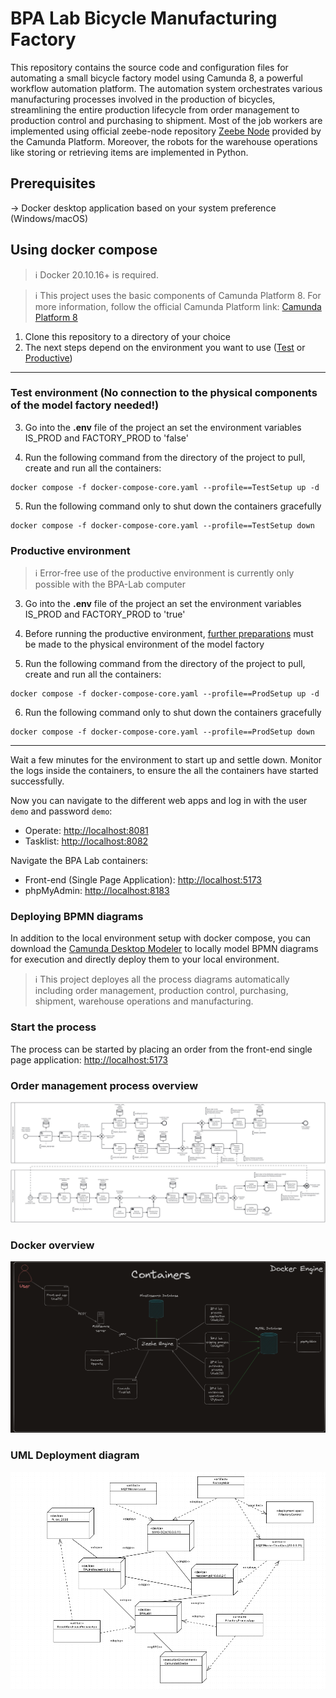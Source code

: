 # BPA Lab Bicycle Manufacturing Factory

This repository contains the source code and configuration files for automating a small bicycle factory model using Camunda 8, a powerful workflow automation platform. The automation system orchestrates various manufacturing processes involved in the production of bicycles, streamlining the entire production lifecycle from order management to production control and purchasing to shipment. Most of the job workers are implemented using official zeebe-node repository [Zeebe Node](https://github.com/camunda-community-hub/zeebe-client-node-js) provided by the Camunda Platform. Moreover, the robots for the warehouse operations like storing or retrieving items are implemented in Python.

## Prerequisites

-> Docker desktop application based on your system preference (Windows/macOS)

## Using docker compose

> :information_source: Docker 20.10.16+ is required.

> :information_source: This project uses the basic components of Camunda Platform 8. For more information, follow the official Camunda Platform link: [Camunda Platform 8](https://github.com/camunda/camunda-platform)

1. Clone this repository to a directory of your choice
2. The next steps depend on the environment you want to use ([Test](#test-environment-no-connection-to-the-physical-components-of-the-model-factory-needed) or [Productive](#productive-environment))

---

### Test environment (No connection to the physical components of the model factory needed!)

3. Go into the **.env** file of the project an set the environment variables IS_PROD and FACTORY_PROD to 'false'

4. Run the following command from the directory of the project to pull, create and run all the containers:

```
docker compose -f docker-compose-core.yaml --profile==TestSetup up -d
```

5. Run the following command only to shut down the containers gracefully

```
docker compose -f docker-compose-core.yaml --profile==TestSetup down
```

### Productive environment

> :information_source: Error-free use of the productive environment is currently only possible with the BPA-Lab computer

3. Go into the **.env** file of the project an set the environment variables IS_PROD and FACTORY_PROD to 'true'

4. Before running the productive environment, [further preparations](https://github.com/BpaLabTHCologne/bpa_lab_demonstration_factory/wiki/Use-of-the-productive-environment-of-the-model-factory#preparations) must be made to the physical environment of the model factory

5. Run the following command from the directory of the project to pull, create and run all the containers:

```
docker compose -f docker-compose-core.yaml --profile==ProdSetup up -d
```

6. Run the following command only to shut down the containers gracefully

```
docker compose -f docker-compose-core.yaml --profile==ProdSetup down
```

---

Wait a few minutes for the environment to start up and settle down. Monitor the logs inside the containers, to ensure the all the containers have started successfully.

Now you can navigate to the different web apps and log in with the user `demo` and password `demo`:
- Operate: [http://localhost:8081](http://localhost:8081)
- Tasklist: [http://localhost:8082](http://localhost:8082)

Navigate the BPA Lab containers:
- Front-end (Single Page Application): [http://localhost:5173](http://localhost:5173)
- phpMyAdmin: [http://localhost:8183](http://localhost:8183)

### Deploying BPMN diagrams

In addition to the local environment setup with docker compose, you can download the [Camunda Desktop Modeler](https://camunda.com/download/modeler/) to locally model BPMN diagrams for execution and directly deploy them to your local environment.

> :information_source: This project deployes all the process diagrams automatically including order management, production control, purchasing, shipment, warehouse operations and manufacturing.

### Start the process

The process can be started by placing an order from the front-end single page application: [http://localhost:5173](http://localhost:5173)

### Order management process overview

![process image](https://github.com/BpaLabTHCologne/bpa_lab_demonstration_factory/blob/main/docs/OrderManagementProcess.png?raw=true)


### Docker overview

![docker_overview](https://github.com/BpaLabTHCologne/bpa_lab_demonstration_factory/blob/main/docs/docker-overview.png?raw=true)

### UML Deployment diagram

![deployment](https://github.com/BpaLabTHCologne/bpa_lab_demonstration_factory/blob/main/docs/BPALABDeploymentDiagram.png?raw=true")
